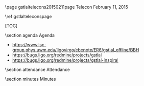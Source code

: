 \page gstlaltelecons20150211page Telecon February 11, 2015

\ref gstlalteleconspage

[TOC]

\section agenda Agenda

 - https://www.lsc-group.phys.uwm.edu/ligovirgo/cbcnote/ER6/gstlal_offline/BBH
 - https://bugs.ligo.org/redmine/projects/gstlal
 - https://bugs.ligo.org/redmine/projects/gstlal-inspiral

\section attendance Attendance

\section minutes Minutes
